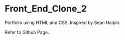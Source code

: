 # Front_End_Clone_2
 Portfolio using HTML and CSS. Inspired by Sean Halpin.

 Refer to Github Page.
